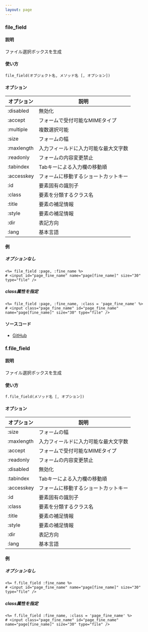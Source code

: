 ```yaml
---
layout: page
---
```

### file_field
#### 説明
ファイル選択ボックスを生成

#### 使い方
    file_field(オブジェクト名, メソッド名 [, オプション])

#### オプション

オプション      | 説明
---------- | ------------------
:disabled  | 無効化
:accept    | フォームで受付可能なMIMEタイプ
:multiple  | 複数選択可能
:size      | フォームの幅
:maxlength | 入力フィールドに入力可能な最大文字数
:readonly  | フォームの内容変更禁止
:tabindex  | Tabキーによる入力欄の移動順
:accesskey | フォームに移動するショートカットキー
:id        | 要素固有の識別子
:class     | 要素を分類するクラス名
:title     | 要素の補足情報
:style     | 要素の補足情報
:dir       | 表記方向
:lang      | 基本言語

#### 例
##### オプションなし
    <%= file_field :page, :fine_name %>
    # <input id="page_fine_name" name="page[fine_name]" size="30" type="file" />

##### class属性を指定
    <%= file_field :page, :fine_name, :class = 'page_fine_name' %>
    # <input class="page_fine_name" id="page_fine_name" name="page[fine_name]" size="30" type="file" />

#### ソースコード
* [GitHub](https://github.com/rails/rails/blob/f33d52c95217212cbacc8d5e44b5a8e3cdc6f5b3/actionview/lib/action_view/helpers/form_helper.rb#L2395)

### f.file_field
#### 説明
ファイル選択ボックスを生成

#### 使い方
    f.file_field(メソッド名 [, オプション])

#### オプション

オプション      | 説明
---------- | ------------------
:size      | フォームの幅
:maxlength | 入力フィールドに入力可能な最大文字数
:accept    | フォームで受付可能なMIMEタイプ
:readonly  | フォームの内容変更禁止
:disabled  | 無効化
:tabindex  | Tabキーによる入力欄の移動順
:accesskey | フォームに移動するショートカットキー
:id        | 要素固有の識別子
:class     | 要素を分類するクラス名
:title     | 要素の補足情報
:style     | 要素の補足情報
:dir       | 表記方向
:lang      | 基本言語

#### 例
##### オプションなし
    <%= f.file_field :fine_name %>
    # <input id="page_fine_name" name="page[fine_name]" size="30" type="file" />

##### class属性を指定
    <%= f.file_field :fine_name, :class = 'page_fine_name' %>
    # <input class="page_fine_name" id="page_fine_name" name="page[fine_name]" size="30" type="file" />